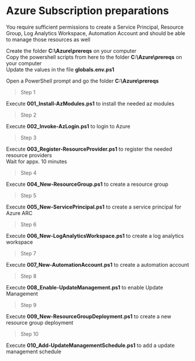 # Azure Subscription preparations
You require sufficient permissions to create a Service Principal, Resource Group, Log Analytics Workspace, Automation Account and should be able to manage those resources as well<br/>

Create the folder **C:\Azure\prereqs** on your computer<br/>
Copy the powershell scripts from here to the folder **C:\Azure\prereqs** on your computer<br/>
Update the values in the file **globals.env.ps1**<br/>

Open a PowerShell prompt and go the folder **C:\Azure\prereqs**<br/>

> Step 1

Execute **001_Install-AzModules.ps1** to install the needed az modules<br/>

> Step 2

Execute **002_Invoke-AzLogin.ps1** to login to Azure<br/>

> Step 3

Execute **003_Register-ResourceProvider.ps1** to register the needed resource providers<br/>Wait for appx. 10 minutes<br/>

> Step 4

Execute **004_New-ResourceGroup.ps1** to create a resource group<br/>

> Step 5

Execute **005_New-ServicePrincipal.ps1** to create a service principal for Azure ARC<br/>

> Step 6

Execute **006_New-LogAnalyticsWorkspace.ps1** to create a log analytics workspace<br/>

> Step 7

Execute **007_New-AutomationAccount.ps1** to create a automation account<br/>

> Step 8

Execute **008_Enable-UpdateManagement.ps1** to enable Update Management<br/>

> Step 9

Execute **009_New-ResourceGroupDeployment.ps1** to create a new resource group deployment<br/>

> Step 10

Execute **010_Add-UpdateManagementSchedule.ps1** to add a update management schedule<br/>